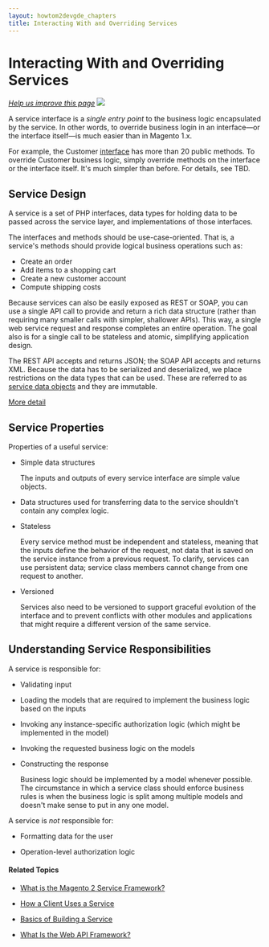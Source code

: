 ```yaml
---
layout: howtom2devgde_chapters
title: Interacting With and Overriding Services
---
```


# Interacting With and Overriding Services

<p><a href="https://github.com/magento/devdocs/blob/master/guides/m2devgde/v1.0.0.0/svcs-framework/svcs-props.md" target="_blank"><em>Help us improve this page</em></a>&nbsp;<img src="{{ site.baseurl }}common/images/newWindow.gif"/></p>

A service interface is a *single entry point* to the business logic encapsulated by the service. In other words, to override business login in an interface&mdash;or the interface itself&mdash;is much easier than in Magento 1.x.

For example, the Customer <a href="https://github.com/magento/magento2/tree/master/app/code/Magento/Customer/Service/V1" target="_blank">interface</a> has more than 20 public methods. To override Customer business logic, simply override methods on the interface or the interface itself. It's much simpler than before. For details, see TBD.

## Service Design

A service is a set of PHP interfaces, data types for holding data to be passed across the service layer, and implementations of those interfaces. 

The interfaces and methods should be use-case-oriented. That is, a service's methods should provide logical business operations such as:

*	Create an order
*	Add items to a shopping cart
*	Create a new customer account
*	Compute shipping costs

Because services can also be easily exposed as REST or SOAP, you can use a single API call to provide and return a rich data structure (rather than requiring many smaller calls with simpler, shallower APIs). This way, a single web service request and response completes an entire operation. The goal also is for a single call to be stateless and atomic, simplifying application design.

The REST API accepts and returns JSON; the SOAP API accepts and returns XML. Because the data has to be serialized and deserialized, we place restrictions on the data types that can be used. These are referred to as <a href="https://github.com/magento/magento2/blob/master/app/code/Magento/Customer/Service/V1/Data/Customer.php">service data objects</a> and they are immutable.

<a href="#" target="_blank">More detail</a>

## Service Properties

Properties of a useful service:

*	Simple data structures

	The inputs and outputs of every service interface are simple value objects.

* 	Data structures used for transferring data to the service shouldn't contain any complex logic.

*  	Stateless

	Every service method must be independent and stateless, meaning that the inputs define the behavior of the request, not data that is saved on the service instance from a previous request. To clarify, services can use persistent data; service class members cannot change from one request to another.

*  	Versioned

	Services also need to be versioned to support graceful evolution of the interface and to prevent conflicts with other modules and applications that might require a different version of the same service.

## Understanding Service Responsibilities

A service is responsible for:

*  	Validating input

*  	Loading the models that are required to implement the business logic based on the inputs

*  	Invoking any instance-specific authorization logic (which might be implemented in the model)

* 	Invoking the requested business logic on the models

*  	Constructing the response

	Business logic should be implemented by a model whenever possible. The circumstance in which a service class should enforce business rules is when the business logic is split among multiple models and doesn't make sense to put in any one model.

A service is _not_ responsible for:

*  Formatting data for the user

*  Operation-level authorization logic

#### Related Topics

*	<a href="{{ site.baseurl }}guides/m2devgde/v1.0.0.0/svcs-framework/what-is-svc.html">What is the Magento 2 Service Framework?</a>

*	<a href="{{ site.baseurl }}guides/m2devgde/v1.0.0.0/svcs-framework/svc-how-to-use.html">How a Client Uses a Service</a>

*	<a href="{{ site.baseurl }}guides/m2devgde/v1.0.0.0/svcs-framework/build-svc.html">Basics of Building a Service</a>

*	<a href="{{ site.baseurl }}guides/m2devgde/v1.0.0.0/webapi/what-is-webapi.html">What Is the Web API Framework?</a>